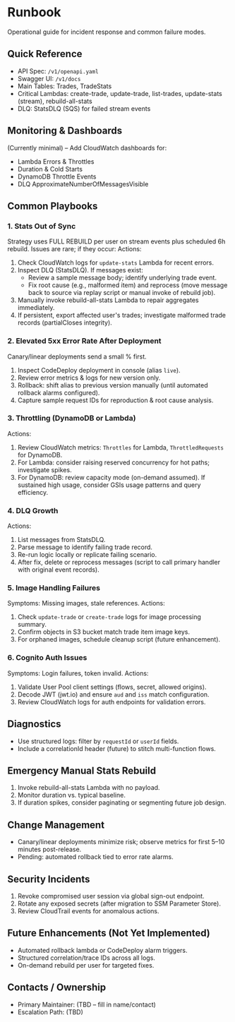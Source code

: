 # Runbook

Operational guide for incident response and common failure modes.

## Quick Reference
- API Spec: `/v1/openapi.yaml`
- Swagger UI: `/v1/docs`
- Main Tables: Trades, TradeStats
- Critical Lambdas: create-trade, update-trade, list-trades, update-stats (stream), rebuild-all-stats
- DLQ: StatsDLQ (SQS) for failed stream events

## Monitoring & Dashboards
(Currently minimal) – Add CloudWatch dashboards for:
- Lambda Errors & Throttles
- Duration & Cold Starts
- DynamoDB Throttle Events
- DLQ ApproximateNumberOfMessagesVisible

## Common Playbooks
### 1. Stats Out of Sync
Strategy uses FULL REBUILD per user on stream events plus scheduled 6h rebuild. Issues are rare; if they occur:
Actions:
1. Check CloudWatch logs for `update-stats` Lambda for recent errors.
2. Inspect DLQ (StatsDLQ). If messages exist:
   - Review a sample message body; identify underlying trade event.
   - Fix root cause (e.g., malformed item) and reprocess (move message back to source via replay script or manual invoke of rebuild job).
3. Manually invoke rebuild-all-stats Lambda to repair aggregates immediately.
4. If persistent, export affected user's trades; investigate malformed trade records (partialCloses integrity).

### 2. Elevated 5xx Error Rate After Deployment
Canary/linear deployments send a small % first.
1. Inspect CodeDeploy deployment in console (alias `live`).
2. Review error metrics & logs for new version only.
3. Rollback: shift alias to previous version manually (until automated rollback alarms configured).
4. Capture sample request IDs for reproduction & root cause analysis.

### 3. Throttling (DynamoDB or Lambda)
Actions:
1. Review CloudWatch metrics: `Throttles` for Lambda, `ThrottledRequests` for DynamoDB.
2. For Lambda: consider raising reserved concurrency for hot paths; investigate spikes.
3. For DynamoDB: review capacity mode (on-demand assumed). If sustained high usage, consider GSIs usage patterns and query efficiency.

### 4. DLQ Growth
Actions:
1. List messages from StatsDLQ.
2. Parse message to identify failing trade record.
3. Re-run logic locally or replicate failing scenario.
4. After fix, delete or reprocess messages (script to call primary handler with original event records).

### 5. Image Handling Failures
Symptoms: Missing images, stale references.
Actions:
1. Check `update-trade` or `create-trade` logs for image processing summary.
2. Confirm objects in S3 bucket match trade item image keys.
3. For orphaned images, schedule cleanup script (future enhancement).

### 6. Cognito Auth Issues
Symptoms: Login failures, token invalid.
Actions:
1. Validate User Pool client settings (flows, secret, allowed origins).
2. Decode JWT (jwt.io) and ensure `aud` and `iss` match configuration.
3. Review CloudWatch logs for auth endpoints for validation errors.

## Diagnostics
- Use structured logs: filter by `requestId` or `userId` fields.
- Include a correlationId header (future) to stitch multi-function flows.

## Emergency Manual Stats Rebuild
1. Invoke rebuild-all-stats Lambda with no payload.
2. Monitor duration vs. typical baseline.
3. If duration spikes, consider paginating or segmenting future job design.

## Change Management
- Canary/linear deployments minimize risk; observe metrics for first 5–10 minutes post-release.
- Pending: automated rollback tied to error rate alarms.

## Security Incidents
1. Revoke compromised user session via global sign-out endpoint.
2. Rotate any exposed secrets (after migration to SSM Parameter Store).
3. Review CloudTrail events for anomalous actions.

## Future Enhancements (Not Yet Implemented)
- Automated rollback lambda or CodeDeploy alarm triggers.
- Structured correlation/trace IDs across all logs.
- On-demand rebuild per user for targeted fixes.

## Contacts / Ownership
- Primary Maintainer: (TBD – fill in name/contact)
- Escalation Path: (TBD)
